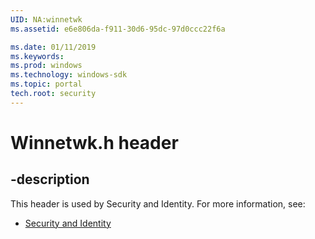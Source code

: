 ```yaml
---
UID: NA:winnetwk
ms.assetid: e6e806da-f911-30d6-95dc-97d0ccc22f6a

ms.date: 01/11/2019
ms.keywords: 
ms.prod: windows
ms.technology: windows-sdk
ms.topic: portal
tech.root: security
---
```


# Winnetwk.h header


## -description


This header is used by Security and Identity. For more information, see:

- [Security and Identity](../_security/index.md)

